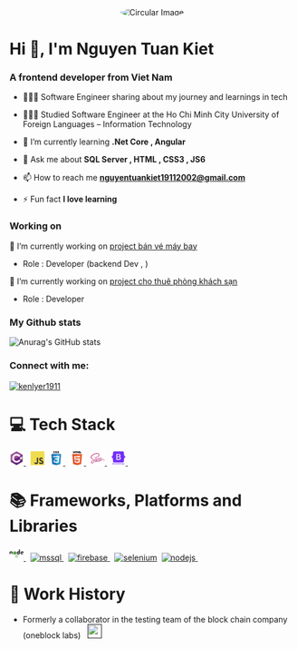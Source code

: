 <div align="center">
    <img src="https://scontent.fsgn5-10.fna.fbcdn.net/v/t39.30808-6/298621076_2918245051809206_3363803414781114618_n.jpg?_nc_cat=110&ccb=1-7&_nc_sid=6ee11a&_nc_ohc=jlBxmyD3e0IQ7kNvgGNvHG9&_nc_zt=23&_nc_ht=scontent.fsgn5-10.fna&_nc_gid=A5R1mJopwpCDa42edjhsOax&oh=00_AYBBMUe94HIeAlrtoQt58Ja99NGfIeoC0WpfEHe8feZkbA&oe=67296C00" alt="Circular Image" style="width:150px; height:150px; border-radius:80%; object-fit:cover;">
</div>

<h1 align="left">Hi 👋, I'm Nguyen Tuan Kiet</h1>
<h3 align="left">A frontend developer from Viet Nam</h3>

-  👩🏻‍💻 Software Engineer sharing about my journey and learnings in tech

-  👩🏻‍🎓 Studied Software Engineer at the Ho Chi Minh City University of Foreign Languages – Information Technology

- 🌱 I’m currently learning **.Net Core , Angular**

- 💬 Ask me about **SQL Server , HTML , CSS3 , JS6**

- 📫 How to reach me **nguyentuankiet19112002@gmail.com**

- ⚡ Fun fact **I love learning**

<h3 align="left">Working on</h3>

🔭 I’m currently working on [project bán vé máy bay](https://github.com/kenlyer/Scrum_nhom4)

- Role : Developer (backend Dev , )

🔭 I’m currently working on [project cho thuê phòng khách sạn](https://github.com/HuyLieu1603/DAQLKS-CNPMNC)

- Role : Developer

<h3 align="left">My Github stats</h3>

 ![Anurag's GitHub stats](https://github-readme-stats.vercel.app/api?username=kenlyer&show_icons=true&theme=transparent)

<h3 align="left">Connect with me:</h3>
<p align="left">
<a href="https://fb.com/kenlyer1911" target="blank"><img align="center" src="https://raw.githubusercontent.com/rahuldkjain/github-profile-readme-generator/master/src/images/icons/Social/facebook.svg" alt="kenlyer1911" height="30" width="40" /></a>
</p>
<h1 align="left">💻 Tech Stack</h1>
<a href="https://www.w3schools.com/cs/" target="_blank" rel="noreferrer"> <img src="https://raw.githubusercontent.com/devicons/devicon/master/icons/csharp/csharp-original.svg" alt="csharp" width="25" height="25"/> </a>
&nbsp;
<a href="https://developer.mozilla.org/en-US/docs/Web/JavaScript" target="_blank" rel="noreferrer"> <img src="https://raw.githubusercontent.com/devicons/devicon/master/icons/javascript/javascript-original.svg" alt="javascript" width="25" height="25"/></a>&nbsp;
<a href="https://www.w3schools.com/css/" target="_blank" rel="noreferrer"> <img src="https://raw.githubusercontent.com/devicons/devicon/master/icons/css3/css3-original-wordmark.svg" alt="css3" width="25" height="25"/> </a>&nbsp;
<a href="https://www.w3.org/html/" target="_blank" rel="noreferrer"> <img src="https://raw.githubusercontent.com/devicons/devicon/master/icons/html5/html5-original-wordmark.svg" alt="html5" width="25" height="25"/> </a> &nbsp;
<a href="https://sass-lang.com" target="_blank" rel="noreferrer"> <img src="https://raw.githubusercontent.com/devicons/devicon/master/icons/sass/sass-original.svg" alt="sass" width="25" height="25"/> </a>&nbsp;
<a href="https://getbootstrap.com" target="_blank" rel="noreferrer"> <img src="https://raw.githubusercontent.com/devicons/devicon/master/icons/bootstrap/bootstrap-plain-wordmark.svg" alt="bootstrap" width="25" height="25"/> </a> &nbsp;
<h1 align="left">📚 Frameworks, Platforms and Libraries</h1>
<a href="https://nodejs.org" target="_blank" rel="noreferrer"> <img src="https://raw.githubusercontent.com/devicons/devicon/master/icons/nodejs/nodejs-original-wordmark.svg" alt="nodejs" width="25" height="25"/> </a>&nbsp;
<a href="https://www.microsoft.com/en-us/sql-server" target="_blank" rel="noreferrer"> <img src="https://www.svgrepo.com/show/303229/microsoft-sql-server-logo.svg" alt="mssql" width="25" height="25"/> </a> &nbsp;
<a href="https://firebase.google.com/" target="_blank" rel="noreferrer"> <img src="https://www.vectorlogo.zone/logos/firebase/firebase-icon.svg" alt="firebase" width="25" height="25"/> </a>&nbsp;
<a href="https://www.selenium.dev" target="_blank" rel="noreferrer"> <img src="https://raw.githubusercontent.com/detain/svg-logos/780f25886640cef088af994181646db2f6b1a3f8/svg/selenium-logo.svg" alt="selenium" width="25" height="25"/></a>&nbsp;
<a href="" target="_blank" rel=""> <img src="https://camo.githubusercontent.com/f4c52b575a890c7e67c6541271fc5733506088d19c77ffde6bab3e18e7948536/68747470733a2f2f696d672e736869656c64732e696f2f62616467652f2e4e45542d3543324439313f7374796c653d666f722d7468652d6261646765266c6f676f3d2e6e6574266c6f676f436f6c6f723d7768697465" alt="nodejs" width="25" height="25"/> </a>&nbsp;
<h3 align="left"></h1>
<h1 align="left">💾 Work History</h1>

- Formerly a collaborator in the testing team of the block chain company (oneblock labs) &nbsp;  <a href="" target="_blank" rel="noreferrer"> <img src="https://static.topcv.vn/company_logos/cong-ty-co-phan-oneblock-labs-61d7c8c0dd466.jpg" alt="" width="25" height="25"/> </a>

